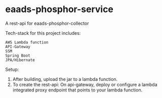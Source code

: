 # eaads-phosphor-service
A rest-api for eaads-phosphor-collector

Tech-stack for this project includes:

    AWS Lambda function
    API-Gateway
    SSM
    Spring Boot
    JPA/Hibernate

Setup:
1. After building, upload the jar to a lambda function.
2. To create the rest-api: On api-gateway, deploy or configure a lambda integrated proxy endpoint
that points to your lambda function.




